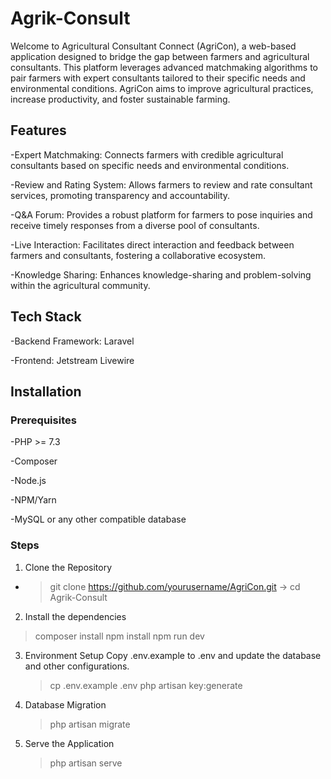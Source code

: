 # Agrik-Consult
Welcome to Agricultural Consultant Connect (AgriCon), a web-based application designed to bridge the gap between farmers and agricultural consultants. This platform leverages advanced matchmaking algorithms to pair farmers with expert consultants tailored to their specific needs and environmental conditions. AgriCon aims to improve agricultural practices, increase productivity, and foster sustainable farming.

## Features
-Expert Matchmaking: Connects farmers with credible agricultural consultants based on specific needs and environmental conditions.

-Review and Rating System: Allows farmers to review and rate consultant services, promoting transparency and accountability.

-Q&A Forum: Provides a robust platform for farmers to pose inquiries and receive timely responses from a diverse pool of consultants.

-Live Interaction: Facilitates direct interaction and feedback between farmers and consultants, fostering a collaborative ecosystem.

-Knowledge Sharing: Enhances knowledge-sharing and problem-solving within the agricultural community.

## Tech Stack
-Backend Framework: Laravel

-Frontend: Jetstream Livewire

## Installation

### Prerequisites
-PHP >= 7.3

-Composer

-Node.js

-NPM/Yarn

-MySQL or any other compatible database

### Steps
1. Clone the Repository
 - > git clone https://github.com/yourusername/AgriCon.git
  -> cd Agrik-Consult
2. Install the dependencies
  > composer install
  > npm install
 >npm run dev
   
3. Environment Setup
   Copy .env.example to .env and update the database and other configurations.
   
   >cp .env.example .env
   >php artisan key:generate

4. Database Migration
   >  php artisan migrate

5. Serve the Application
   
   >php artisan serve



